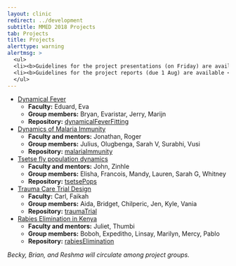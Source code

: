 ```yaml
---
layout: clinic
redirect: ../development
subtitle: MMED 2018 Projects
tab: Projects
title: Projects
alerttype: warning
alertmsg: >
  <ul>
  <li><b>Guidelines for the project presentations (on Friday) are available <a href="./projectPresentations">here</a>.</b></li>
  <li><b>Guidelines for the project reports (due 1 Aug) are available <a href="./projectReports">here</a>.</b></li>
  </ul>
---
```


- [Dynamical Fever](./dynamicalFever)
    - **Faculty:**  Eduard, Eva
    - **Group members:**  Bryan, Evaristar, Jerry, Marijn
    - **Repository:** [dynamicalFeverFitting](http://www.github.com/ICI3D/dynamicalFeverFitting)
- [Dynamics of Malaria Immunity](./malariaImmunity)
    - **Faculty and mentors:**  Jonathan, Roger
    - **Group members:**  Julius, Olugbenga, Sarah V, Surabhi, Vusi
    - **Repository:** [malariaImmunity](http://www.github.com/ICI3D/malariaImmunity)
- [Tsetse fly population dynamics](./tsetse)
    - **Faculty and mentors:**  John, Zinhle
    - **Group members:** Elisha, Francois, Mandy, Lauren, Sarah G, Whitney
    - **Repository:** [tsetsePops](http://www.github.com/ICI3D/tsetsePops)
- [Trauma Care Trial Design](./traumaTrial)
    - **Faculty:**  Carl, Faikah
    - **Group members:** Aida, Bridget, Chilperic, Jen, Kyle, Vania
    - **Repository:** [traumaTrial](http://www.github.com/ICI3D/traumaTrial)
- [Rabies Elimination in Kenya](./rabiesKenya)
    - **Faculty and mentors:**  Juliet, Thumbi
    - **Group members:**  Boboh, Expeditho, Linsay, Marilyn, Mercy, Pablo
    - **Repository:** [rabiesElimination](http://www.github.com/ICI3D/rabiesElimination)

_Becky, Brian, and Reshma will circulate among project groups._
